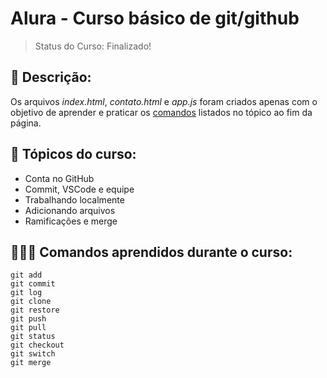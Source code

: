<h1>Alura - Curso básico de git/github</h1>

> Status do Curso: Finalizado!

<h2>📝 Descrição:</h2>
Os arquivos <i>index.html</i>, <i>contato.html</i> e <i>app.js</i> foram criados apenas com o objetivo de aprender e praticar os <a href="#comandos">comandos</a> listados no tópico ao fim da página.

<br>

<h2>📖 Tópicos do curso:</h2>

- Conta no GitHub
- Commit, VSCode e equipe
- Trabalhando localmente
- Adicionando arquivos
- Ramificações e merge

<h2 id="comandos">👨🏽‍💻 Comandos aprendidos durante o curso:</h2>

```
git add
git commit
git log
git clone
git restore
git push
git pull
git status
git checkout
git switch
git merge
```
